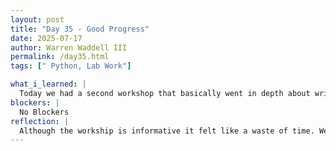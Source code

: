 ```yaml
---
layout: post
title: "Day 35 - Good Progress"
date: 2025-07-17
author: Warren Waddell III
permalink: /day35.html
tags: [" Python, Lab Work"]

what_i_learned: |
  Today we had a second workshop that basically went in depth about writing and presenting for the upcoming presentation we      have. The workshop was informative and did have good recourses avaiable to the student researchers. We were able to create     mockdrafts and short example paragraphs for the essay that we have coming up. Back in the lab we worked on splitting up what   each team member is goign write and we took a look at the hardware.
blockers: |
  No Blockers
reflection: |
  Although the workship is informative it felt like a waste of time. We need time to finish our project and the workshop was     inforation that could've been used earlier in the program. As a gorup we easily spit up the responsibilties with the work      that we need to do and things are running smoothly.
---
```

